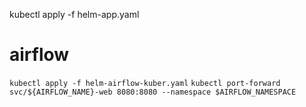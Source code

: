 kubectl apply -f helm-app.yaml

# airflow
`kubectl apply -f helm-airflow-kuber.yaml`
`kubectl port-forward svc/${AIRFLOW_NAME}-web 8080:8080 --namespace $AIRFLOW_NAMESPACE`